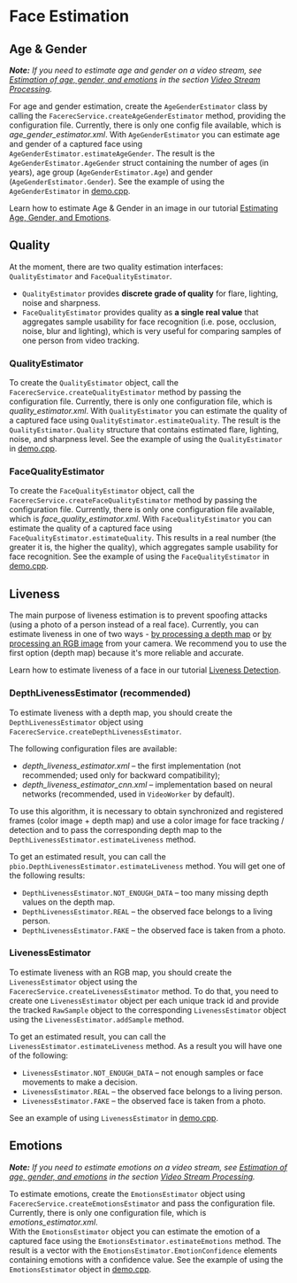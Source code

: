 # Face Estimation

## Age & Gender

_**Note:** If you need to estimate age and gender on a video stream, see [Estimation of age, gender, and emotions](video_stream_processing.md#estimation-of-age-gender-and-emotions) in the section [Video Stream Processing](video_stream_processing.md)._

For age and gender estimation, create the `AgeGenderEstimator` class by calling the `FacerecService.createAgeGenderEstimator` method, providing the configuration file. Currently, there is only one config file available, which is *age_gender_estimator.xml*. With `AgeGenderEstimator` you can estimate age and gender of a captured face using `AgeGenderEstimator.estimateAgeGender`. The result is the `AgeGenderEstimator.AgeGender` struct containing the number of ages (in years), age group (`AgeGenderEstimator.Age`) and gender (`AgeGenderEstimator.Gender`). See the example of using the `AgeGenderEstimator` in [demo.cpp](../../examples/cpp/demo/demo.cpp). 

Learn how to estimate Age & Gender in an image in our tutorial [Estimating Age, Gender, and Emotions](../tutorials/estimating_age_gender_and_emotions.md).

## Quality

At the moment, there are two quality estimation interfaces: `QualityEstimator` and `FaceQualityEstimator`. 
 * `QualityEstimator` provides **discrete grade of quality** for flare, lighting, noise and sharpness. 
 * `FaceQualityEstimator` provides quality as **a single real value** that aggregates sample usability for face recognition (i.e. pose, occlusion, noise, blur and lighting), which is very useful for comparing samples of one person from video tracking.  

### QualityEstimator

To create the `QualityEstimator` object, call the `FacerecService.createQualityEstimator` method by passing the configuration file. Currently, there is only one configuration file, which is *quality_estimator.xml*. With `QualityEstimator` you can estimate the quality of a captured face using `QualityEstimator.estimateQuality`. The result is the `QualityEstimator.Quality` structure that contains estimated flare, lighting, noise, and sharpness level. See the example of using the `QualityEstimator` in [demo.cpp](../../examples/cpp/demo/demo.cpp).

### FaceQualityEstimator

To create the `FaceQualityEstimator` object, call the `FacerecService.createFaceQualityEstimator` method by passing the configuration file. Currently, there is only one configuration file available, which is *face_quality_estimator.xml*. With `FaceQualityEstimator` you can estimate the quality of a captured face using `FaceQualityEstimator.estimateQuality`. This results in a real number (the greater it is, the higher the quality), which aggregates sample usability for face recognition. See the example of using the `FaceQualityEstimator` in [demo.cpp](../../examples/cpp/demo/demo.cpp).

## Liveness

The main purpose of liveness estimation is to prevent spoofing attacks (using a photo of a person instead of a real face). Currently, you can estimate liveness in one of two ways - [by processing a depth map](#depthlivenessestimator-recommended) or [by processing an RGB image](#livenessestimator) from your camera. We recommend you to use the first option (depth map) because it's more reliable and accurate.

Learn how to estimate liveness of a face in our tutorial [Liveness Detection](../tutorials/liveness_detection.md).

### DepthLivenessEstimator (recommended)

To estimate liveness with a depth map, you should create the `DepthLivenessEstimator` object using `FacerecService.createDepthLivenessEstimator`.

The following configuration files are available:
  * *depth_liveness_estimator.xml* – the first implementation (not recommended; used only for backward compatibility);
  * *depth_liveness_estimator_cnn.xml* – implementation based on neural networks (recommended, used in `VideoWorker` by default).

To use this algorithm, it is necessary to obtain synchronized and registered frames (color image + depth map) and use a color image for face tracking / detection and to pass the corresponding depth map to the `DepthLivenessEstimator.estimateLiveness` method.

To get an estimated result, you can call the `pbio.DepthLivenessEstimator.estimateLiveness` method. You will get one of the following results:
  * `DepthLivenessEstimator.NOT_ENOUGH_DATA` – too many missing depth values on the depth map.
  * `DepthLivenessEstimator.REAL` – the observed face belongs to a living person.
  * `DepthLivenessEstimator.FAKE` – the observed face is taken from a photo.

### LivenessEstimator

To estimate liveness with an RGB map, you should create the `LivenessEstimator` object using the `FacerecService.createLivenessEstimator` method. To do that, you need to create one `LivenessEstimator` object per each unique track id and provide the tracked `RawSample` object to the corresponding `LivenessEstimator` object using the `LivenessEstimator.addSample` method.

To get an estimated result, you can call the `LivenessEstimator.estimateLiveness` method. As a result you will have one of the following:
  * `LivenessEstimator.NOT_ENOUGH_DATA` – not enough samples or face movements to make a decision.
  * `LivenessEstimator.REAL` – the observed face belongs to a living person.
  * `LivenessEstimator.FAKE` – the observed face is taken from a photo.

See an example of using `LivenessEstimator` in [demo.cpp](../../examples/cpp/demo/demo.cpp).

## Emotions

_**Note:** If you need to estimate emotions on a video stream, see [Estimation of age, gender, and emotions](video_stream_processing.md#estimation) in the section [Video Stream Processing](video_stream_processing.md)._

To estimate emotions, create the `EmotionsEstimator` object using `FacerecService.createEmotionsEstimator` and pass the configuration file. Currently, there is only one configuration file, which is *emotions_estimator.xml*.  
With the `EmotionsEstimator` object you can estimate the emotion of a captured face using the `EmotionsEstimator.estimateEmotions` method. The result is a vector with the `EmotionsEstimator.EmotionConfidence` elements containing emotions with a confidence value. See the example of using the `EmotionsEstimator` object in [demo.cpp](../../examples/cpp/demo/demo.cpp).
